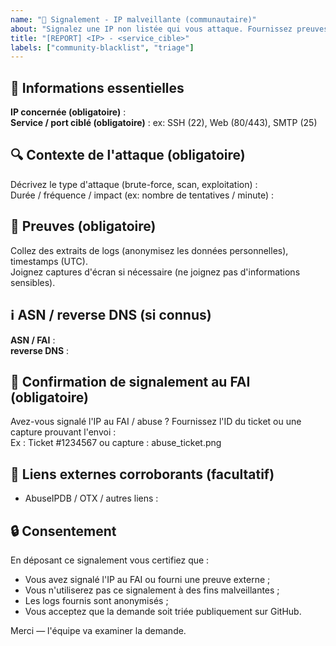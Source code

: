 ```yaml
---
name: "🚨 Signalement - IP malveillante (communautaire)"
about: "Signalez une IP non listée qui vous attaque. Fournissez preuves et ID ticket abuse du FAI (obligatoire pour traitement)."
title: "[REPORT] <IP> - <service_cible>"
labels: ["community-blacklist", "triage"]
---
```


## 🧾 Informations essentielles
**IP concernée (obligatoire)** :  
**Service / port ciblé (obligatoire)** : ex: SSH (22), Web (80/443), SMTP (25)

## 🔍 Contexte de l'attaque (obligatoire)
Décrivez le type d'attaque (brute-force, scan, exploitation) :  
Durée / fréquence / impact (ex: nombre de tentatives / minute) :

## 🧾 Preuves (obligatoire)
Collez des extraits de logs (anonymisez les données personnelles), timestamps (UTC).  
Joignez captures d'écran si nécessaire (ne joignez pas d'informations sensibles).

## ℹ️ ASN / reverse DNS (si connus)

**ASN / FAI** :  
**reverse DNS** :

## 📨 Confirmation de signalement au FAI (obligatoire)
Avez-vous signalé l'IP au FAI / abuse ? Fournissez l'ID du ticket ou une capture prouvant l'envoi :  
Ex : Ticket #1234567 ou capture : abuse_ticket.png

## 🔗 Liens externes corroborants (facultatif)
- AbuseIPDB / OTX / autres liens :

## 🔒 Consentement
En déposant ce signalement vous certifiez que :
- Vous avez signalé l'IP au FAI ou fourni une preuve externe ;  
- Vous n'utiliserez pas ce signalement à des fins malveillantes ;  
- Les logs fournis sont anonymisés ;  
- Vous acceptez que la demande soit triée publiquement sur GitHub.

Merci — l'équipe va examiner la demande.
